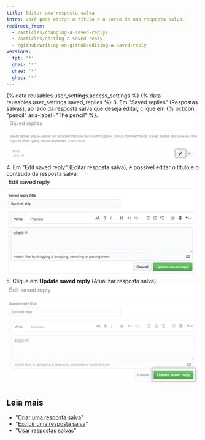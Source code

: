```yaml
---
title: Editar uma resposta salva
intro: Você pode editar o título e o corpo de uma resposta salva.
redirect_from:
  - /articles/changing-a-saved-reply/
  - /articles/editing-a-saved-reply
  - /github/writing-on-github/editing-a-saved-reply
versions:
  fpt: '*'
  ghes: '*'
  ghae: '*'
  ghec: '*'
---
```


{% data reusables.user_settings.access_settings %}
{% data reusables.user_settings.saved_replies %}
3. Em "Saved replies" (Respostas salvas), ao lado da resposta salva que deseja editar, clique em {% octicon "pencil" aria-label="The pencil" %}.  
   ![Editar resposta salva](/assets/images/help/settings/saved-replies-edit-existing.png)
4. Em "Edit saved reply" (Editar resposta salva), é possível editar o título e o conteúdo da resposta salva. ![Editar título e conteúdo](/assets/images/help/settings/saved-replies-edit-existing-content.png)
5. Clique em **Update saved reply** (Atualizar resposta salva). ![Atualizar resposta salva](/assets/images/help/settings/saved-replies-save-edit.png)

## Leia mais

- "[Criar uma resposta salva](/articles/creating-a-saved-reply)"
- "[Excluir uma resposta salva](/articles/deleting-a-saved-reply)"
- "[Usar respostas salvas](/articles/using-saved-replies)"
